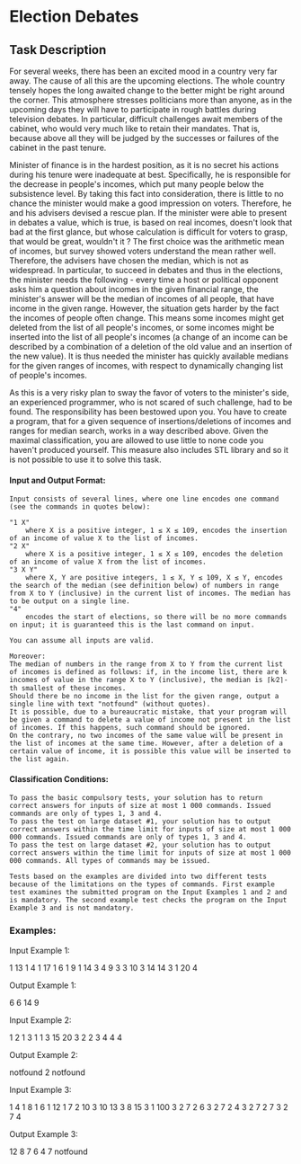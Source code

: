 # Election Debates



## Task Description

 For several weeks, there has been an excited mood in a country very far away. The cause of all this are the upcoming elections. The whole country tensely hopes the long awaited change to the better might be right around the corner. This atmosphere stresses politicians more than anyone, as in the upcoming days they will have to participate in rough battles during television debates. In particular, difficult challenges await members of the cabinet, who would very much like to retain their mandates. That is, because above all they will be judged by the successes or failures of the cabinet in the past tenure.

Minister of finance is in the hardest position, as it is no secret his actions during his tenure were inadequate at best. Specifically, he is responsible for the decrease in people's incomes, which put many people below the subsistence level. By taking this fact into consideration, there is little to no chance the minister would make a good impression on voters. Therefore, he and his advisers devised a rescue plan. If the minister were able to present in debates a value, which is true, is based on real incomes, doesn't look that bad at the first glance, but whose calculation is difficult for voters to grasp, that would be great, wouldn't it ? The first choice was the arithmetic mean of incomes, but survey showed voters understand the mean rather well. Therefore, the advisers have chosen the median, which is not as widespread. In particular, to succeed in debates and thus in the elections, the minister needs the following - every time a host or political opponent asks him a question about incomes in the given financial range, the minister's answer will be the median of incomes of all people, that have income in the given range. However, the situation gets harder by the fact the incomes of people often change. This means some incomes might get deleted from the list of all people's incomes, or some incomes might be inserted into the list of all people's incomes (a change of an income can be described by a combination of a deletion of the old value and an insertion of the new value). It is thus needed the minister has quickly available medians for the given ranges of incomes, with respect to dynamically changing list of people's incomes.

As this is a very risky plan to sway the favor of voters to the minister's side, an experienced programmer, who is not scared of such challenge, had to be found. The responsibility has been bestowed upon you. You have to create a program, that for a given sequence of insertions/deletions of incomes and ranges for median search, works in a way described above. Given the maximal classification, you are allowed to use little to none code you haven't produced yourself. This measure also includes STL library and so it is not possible to use it to solve this task.

#### Input and Output Format:

    Input consists of several lines, where one line encodes one command (see the commands in quotes below):

    "1 X"
        where X is a positive integer, 1 ≤ X ≤ 109, encodes the insertion of an income of value X to the list of incomes.
    "2 X"
        where X is a positive integer, 1 ≤ X ≤ 109, encodes the deletion of an income of value X from the list of incomes.
    "3 X Y"
        where X, Y are positive integers, 1 ≤ X, Y ≤ 109, X ≤ Y, encodes the search of the median (see definition below) of numbers in range from X to Y (inclusive) in the current list of incomes. The median has to be output on a single line.
    "4"
        encodes the start of elections, so there will be no more commands on input; it is guaranteed this is the last command on input.

    You can assume all inputs are valid.

    Moreover:
    The median of numbers in the range from X to Y from the current list of incomes is defined as follows: if, in the income list, there are k incomes of value in the range X to Y (inclusive), the median is ⌈k⁄2⌉-th smallest of these incomes.
    Should there be no income in the list for the given range, output a single line with text "notfound" (without quotes).
    It is possible, due to a bureaucratic mistake, that your program will be given a command to delete a value of income not present in the list of incomes. If this happens, such command should be ignored.
    On the contrary, no two incomes of the same value will be present in the list of incomes at the same time. However, after a deletion of a certain value of income, it is possible this value will be inserted to the list again.

#### Classification Conditions:

    To pass the basic compulsory tests, your solution has to return correct answers for inputs of size at most 1 000 commands. Issued commands are only of types 1, 3 and 4.
    To pass the test on large dataset #1, your solution has to output correct answers within the time limit for inputs of size at most 1 000 000 commands. Issued commands are only of types 1, 3 and 4.
    To pass the test on large dataset #2, your solution has to output correct answers within the time limit for inputs of size at most 1 000 000 commands. All types of commands may be issued.

    Tests based on the examples are divided into two different tests because of the limitations on the types of commands. First example test examines the submitted program on the Input Examples 1 and 2 and is mandatory. The second example test checks the program on the Input Example 3 and is not mandatory.

### Examples:
Input Example 1:

1 13
1 4
1 17
1 6
1 9
1 14
3 4 9
3 3 10
3 14 14
3 1 20
4

Output Example 1:

6
6
14
9

Input Example 2:

1 2
1 3
1 1
3 15 20
3 2 2
3 4 4
4

Output Example 2:

notfound
2
notfound

Input Example 3:

1 4
1 8
1 6
1 12
1 7
2 10
3 10 13
3 8 15
3 1 100
3 2 7
2 6
3 2 7
2 4
3 2 7
2 7
3 2 7
4

Output Example 3:

12
8
7
6
4
7
notfound

